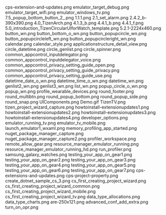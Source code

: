 cps-extension-and-updates.png
emulator_target_debug.png
emulator_target_wifi.png
emulator_windows_tv.png
7.5_popup_bottom_button_2_.png
1.1.1.png
2.1_set_alarm.png
2.4.2_b-390x390.png
4.0_TizenArch.png
4.1.3_b.png
4.4.1_b.png
4.4.1_f.png
5.0_introduction_TizenCircularUIforWatch_template.png
5.2.1-2224x460.png
button_wn.png
button_bottom_o_wn.png
button_popupcircle_wn.png
button_popupcircleleft_wn.png
button_popupcircleright_wn.png
calendar.png
calendar_style.png
applicationstructure_detail_view.png
circle_datetime.png
circle_genlist.png
circle_spinner.png
common_appcontrol_inputdelegator.png
common_appcontrol_inputdelegator_voice.png
common_appcontrol_privacy_setting_guide_open.png
common_appcontrol_privacy_setting_guide_privacy.png
common_appcontrol_privacy_setting_guide_use.png
datetime_date_o_wn.png
datetime_time_o_wn.png
datetime_wn.png
genlist2_wn.png
genlist3_wn.png
list_wn.png
popup_circle_o_wn.png
popup_wn.png
profile_wearable_devices.png
round_footer.png
round_multibtn.png
round_popup_bottom.png
round_popup_side.png
round_snap.png
UIComponents.png
Demo.gif
TizenTV.png
tizen_project_wizard_capture.png
howtoinstall-extensionupdates1.png
howtoinstall-extensionupdates2.png
howtoinstall-extensionupdates3.png
howtoinstall-extensionupdates4.png
developer_options.png
emulator_running_tv.png
emulator_tv_mobile.png
launch_emulator1_wxaml.png
memory_profiling_app_started.png
nuget_package_manager_capture.png
nuget_package_manager_capture2.png
profiler_workspace.png
remote_allow_gear.png
resource_manager_emulator_running.png
resource_manager_emulator_running_hd.png
run_profiler.png
samsung_galaxy_watches.png
testing_your_app_on_gear1.png
testing_your_app_on_gear2.png
testing_your_app_on_gear3.png
testing_your_app_on_gear4.png
testing_your_app_on_gear5.png
testing_your_app_on_gear6.png
testing_your_app_on_gear7.png
cps-extensions-and-updates.png
cps-project-property.png
create_dotnet_sample_cs_3.png
cs_first_creating_project_wizard.png
cs_first_creating_project_wizard_common.png
cs_first_creating_project_wizard_mobile.png
cs_first_creating_project_wizard_tv.png
data_type_allocations.png
data_type_charts.png
are-250x121.png
advanced_conf_add_extra.png
turn_on_opr.png
